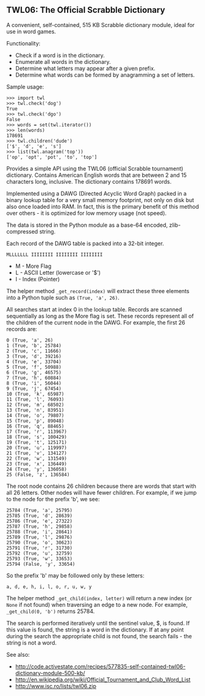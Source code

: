 ## TWL06: The Official Scrabble Dictionary

A convenient, self-contained, 515 KB Scrabble dictionary module, ideal
for use in word games.

Functionality:

* Check if a word is in the dictionary.
* Enumerate all words in the dictionary.
* Determine what letters may appear after a given prefix.
* Determine what words can be formed by anagramming a set of letters.

Sample usage:

    >>> import twl
    >>> twl.check('dog')
    True
    >>> twl.check('dgo')
    False
    >>> words = set(twl.iterator())
    >>> len(words)
    178691
    >>> twl.children('dude')
    ['$', 'd', 'e', 's']
    >>> list(twl.anagram('top'))
    ['op', 'opt', 'pot', 'to', 'top']

Provides a simple API using the TWL06 (official Scrabble tournament) 
dictionary. Contains American English words that are between 2 and 15 
characters long, inclusive. The dictionary contains 178691 words.

Implemented using a DAWG (Directed Acyclic Word Graph) packed in a 
binary lookup table for a very small memory footprint, not only on 
disk but also once loaded into RAM. In fact, this is the primary
benefit of this method over others - it is optimized for low memory
usage (not speed).

The data is stored in the Python module as a base-64 encoded, 
zlib-compressed string.

Each record of the DAWG table is packed into a 32-bit integer.

    MLLLLLLL IIIIIIII IIIIIIII IIIIIIII

* M - More Flag
* L - ASCII Letter (lowercase or '$')
* I - Index (Pointer)

The helper method `_get_record(index)` will extract these three elements 
into a Python tuple such as `(True, 'a', 26)`.

All searches start at index 0 in the lookup table. Records are scanned 
sequentially as long as the More flag is set. These records represent all 
of the children of the current node in the DAWG. For example, the first
26 records are:

    0 (True, 'a', 26)
    1 (True, 'b', 25784)
    2 (True, 'c', 11666)
    3 (True, 'd', 39216)
    4 (True, 'e', 33704)
    5 (True, 'f', 50988)
    6 (True, 'g', 46575)
    7 (True, 'h', 60884)
    8 (True, 'i', 56044)
    9 (True, 'j', 67454)
    10 (True, 'k', 65987)
    11 (True, 'l', 76093)
    12 (True, 'm', 68502)
    13 (True, 'n', 83951)
    14 (True, 'o', 79807)
    15 (True, 'p', 89048)
    16 (True, 'q', 88465)
    17 (True, 'r', 113967)
    18 (True, 's', 100429)
    19 (True, 't', 125171)
    20 (True, 'u', 119997)
    21 (True, 'v', 134127)
    22 (True, 'w', 131549)
    23 (True, 'x', 136449)
    24 (True, 'y', 136058)
    25 (False, 'z', 136584)

The root node contains 26 children because there are words that start 
with all 26 letters. Other nodes will have fewer children. For example,
if we jump to the node for the prefix 'b', we see:

    25784 (True, 'a', 25795)
    25785 (True, 'd', 28639)
    25786 (True, 'e', 27322)
    25787 (True, 'h', 29858)
    25788 (True, 'i', 28641)
    25789 (True, 'l', 29876)
    25790 (True, 'o', 30623)
    25791 (True, 'r', 31730)
    25792 (True, 'u', 32759)
    25793 (True, 'w', 33653)
    25794 (False, 'y', 33654)

So the prefix 'b' may be followed only by these letters:

    a, d, e, h, i, l, o, r, u, w, y

The helper method `_get_child(index, letter)` will return a new index
(or `None` if not found) when traversing an edge to a new node. For
example, `_get_child(0, 'b')` returns 25784.

The search is performed iteratively until the sentinel value, $, is
found. If this value is found, the string is a word in the dictionary.
If at any point during the search the appropriate child is not found,
the search fails - the string is not a word.

See also:

* http://code.activestate.com/recipes/577835-self-contained-twl06-dictionary-module-500-kb/
* http://en.wikipedia.org/wiki/Official_Tournament_and_Club_Word_List
* http://www.isc.ro/lists/twl06.zip
